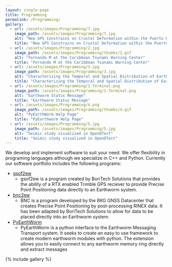 ```yaml
---
layout: single-page
title: Programming
permalink: /Programming/
gallery:
  - url: /assets/images/Programming/7.jpg
    image_path: /assets/images/Programming/7.jpg
    alt: "New GPS Constrains on Crustal Deformation within the Puerto Rico-Virgin Islands Microplate by Margarita S."
    title: "New GPS Constrains on Crustal Deformation within the Puerto Rico-Virgin Islands Microplate by Margarita S."
  - url: /assets/images/Programming/2.jpg
    image_path: /assets/images/Programming/thumbs/2.gif
    alt: "Fernando M at the Caribbean Tsunami Warning Center"
    title: "Fernando M at the Caribbean Tsunami Warning Center"
  - url: /assets/images/Programming/3.jpg
    image_path: /assets/images/Programming/3.jpg
    alt: "Characterizing the Temporal and Spatial Distribution of Earthquake Swarms in the Puerto Rico - Virgin Island Block by Francisco M"
    title: "Characterizing the Temporal and Spatial Distribution of Earthquake Swarms in the Puerto Rico - Virgin Island Block by Francisco M"
  - url: /assets/images/Programming/1.Terminal.png
    image_path: /assets/images/Programming/1.Terminal.png
    alt: "Earthworm Status Message"
    title: "Earthworm Status Message"
  - url: /assets/images/Programming/4.png
    image_path: /assets/images/Programming/thumbs/4.gif
    alt: "PyEarthWorm Help Page"
    title: "PyEarthworm Help Page"
  - url: /assets/images/Programming/5.jpg
    image_path: /assets/images/Programming/5.jpg
    alt: "Seimic study visualized in OpenDTect"
    title: "Seimic study visualized in OpenDTect"
---
```


We develop and implement software to suit your need. We offer flexibility in programing
languages although we specialize in C++ and Python. Currently our software portfolio 
includes the following programs:

  * [gsof2ew](https://github.com/Boritech-Solutions/GSOF2EW)
    * gsof2ew is a program created by BoriTech Solutions that provides the ability of a 
    RTX enabled Trimble GPS reciever to provide Precise Point Positioning data directly to an Earthworm system.
  * [bnc2ew](https://github.com/Boritech-Solutions/BNC2EW)
    * BNC is a program developed by the BKG GNSS Datacenter that creates 
    Precise Point Positioning by post-processing RINEX data. It has been adapted by BoriTech Solutions 
    to allow for data to be placed directly into an Earthworm system.
  * [PyEarthWorm](https://github.com/Boritech-Solutions/PyEarthWorm)
    * PyEarthWorm is a python interface to the Earthworm Messaging Transport system. 
    It seeks to create an easy to use framework to create modern earthworm modules with python.
    The extension allows you to easily connect to any earthworm memory ring directly and extract messages

{% include gallery %}
